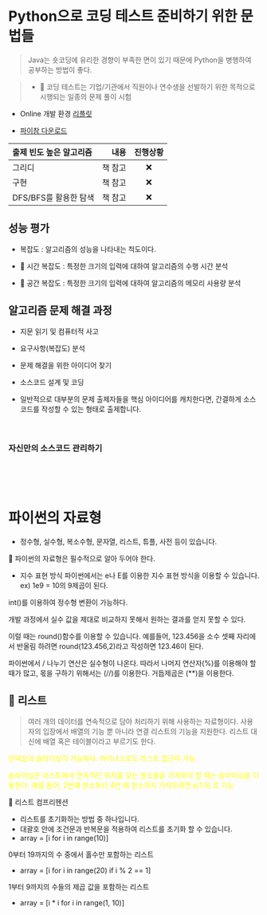 # Python으로 코딩 테스트 준비하기 위한 문법들

> Java는 숏코딩에 유리한 경향이 부족한 면이 있기 때문에 Python을 병행하여 공부하는 방법이 좋다.

> - 📌 코딩 테스트는 기업/기관에서 직원이나 연수생을 선발하기 위한 목적으로 시행되는 일종의 문제 풀이 시험

- Online 개발 환경
  [리플릿](https://repl.it/languages/python3)

- [파이참 다운로드](https://www.jetbrains.com/pycharm/download/)

| 출제 빈도 높은 알고리즘 |    내용 | 진행상황 |
| :---------------------- | ------: | :------: |
| 그리디                  | 책 참고 |    ❌    |
| 구현                    | 책 참고 |    ❌    |
| DFS/BFS를 활용한 탐색   | 책 참고 |    ❌    |

## 성능 평가

- 복잡도 : 알고리즘의 성능을 나타내는 척도이다.

- 📌 시간 복잡도 : 특정한 크기의 입력에 대하여 알고리즘의 수행 시간 분석

- 📌 공간 복잡도 : 특정한 크기의 입력에 대하여 알고리즘의 메모리 사용량 분석

## 알고리즘 문제 해결 과정

- 지문 읽기 및 컴퓨터적 사고
- 요구사항(복잡도) 분석
- 문제 해결을 위한 아이디어 찾기
- 소스코드 설계 및 코딩

- 일반적으로 대부분의 문제 출제자들을 핵심 아이디어를 캐치한다면, 간결하게 소스코드를 작성할 수 있는 형태로 출제합니다.
  <br><br><br>

### 자신만의 소스코드 관리하기

<br><br><br>

# 파이썬의 자료형

- 정수형, 실수형, 복소수형, 문자열, 리스트, 튜플, 사전 등이 있습니다.

📌 파이썬의 자료형은 필수적으로 알아 두어야 한다.

- 지수 표현 방식
  파이썬에서는 e나 E를 이용한 지수 표현 방식을 이용할 수 있습니다.
  ex) 1e9 = 10의 9제곱이 된다.

int()를 이용하여 정수형 변환이 가능하다.

개발 과정에서 실수 값을 제대로 비교하지 못해서 원하는 결과를 얻지 못할 수 있다.

이럴 때는 round()함수를 이용할 수 있습니다. 예를들어, 123.456을 소수 셋째 자리에서 반올림 하려면 round(123.456,2)라고 작성하면 123.46이 된다.

파이썬에서 / 나누기 연산은 실수형이 나온다. 따라서 나머지 연산자(%)를 이용해야 할 때가 많고, 몫을 구하기 위해서는 (//)를 이용한다. 거듭제곱은 (\*\*)을 이용한다.

## 📌 리스트

> 여러 개의 데이터를 연속적으로 담아 처리하기 위해 사용하는 자료형이다. 사용자의 입장에서 배열의 기능 뿐 아니라 연결 리스트의 기능을 지원한다. 리스트 대신에 배열 혹은 테이블이라고 부르기도 한다.

<span style="color : yellow"> 인덱싱과 슬라이싱이 가능하다. 마이너스로도 리스트 접근이 가능</span>

<span style="color:yellow"> 슬라이싱은 리스트에서 연속적인 위치를 갖는 원소들을 가져와야 할 때는 슬라이싱을 이용한다. 예를 들어, 2번째 원소부터 4번 째 원소까지 가져오려면 a[1:5] 로 가능</span>

📌 리스트 컴프리헨션

- 리스트를 초기화하는 방법 중 하나입니다.
- 대괄호 안에 조건문과 반복문을 적용하여 리스트를 초기화 할 수 있습니다.
- array = [i for i in range(10)]

0부터 19까지의 수 중에서 홀수만 포함하는 리스트

- array = [i for i in range(20) if i % 2 == 1]

1부터 9까지의 수들의 제곱 값을 포함하는 리스트

- array = [i * i for i in range(1, 10)]
